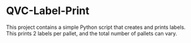 # QVC-Label-Print

This project contains a simple Python script that creates and prints labels. This prints 2 labels per pallet, and the total number of pallets can vary.